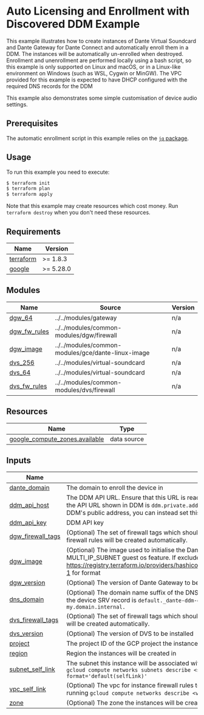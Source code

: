 <!-- Copyright 2024-2025 Audinate Pty Ltd and/or its licensors -->

# Auto Licensing and Enrollment with Discovered DDM Example

This example illustrates how to create instances of Dante Virtual Soundcard and Dante Gateway for Dante Connect and automatically enroll them in a DDM.
The instances will be automatically un-enrolled when destroyed.
Enrollment and unenrollment are performed locally using a bash script, so this example is only supported on Linux and macOS, or in a Linux-like
environment on Windows (such as WSL, Cygwin or MinGW).
The VPC provided for this example is expected to have DHCP configured with the required DNS records for the DDM

This example also demonstrates some simple customisation of device audio settings.

## Prerequisites

The automatic enrollment script in this example relies on the [`jq` package](https://jqlang.github.io/jq/).

## Usage

To run this example you need to execute:

```bash
$ terraform init
$ terraform plan
$ terraform apply
```

Note that this example may create resources which cost money. Run `terraform destroy` when you don't need these resources.

<!-- BEGIN_TF_DOCS -->
## Requirements

| Name | Version |
|------|---------|
| <a name="requirement_terraform"></a> [terraform](#requirement\_terraform) | >= 1.8.3 |
| <a name="requirement_google"></a> [google](#requirement\_google) | >= 5.28.0 |

## Modules

| Name | Source | Version |
|------|--------|---------|
| <a name="module_dgw_64"></a> [dgw\_64](#module\_dgw\_64) | ../../modules/gateway | n/a |
| <a name="module_dgw_fw_rules"></a> [dgw\_fw\_rules](#module\_dgw\_fw\_rules) | ../../modules/common-modules/dgw/firewall | n/a |
| <a name="module_dgw_image"></a> [dgw\_image](#module\_dgw\_image) | ../../modules/common-modules/gce/dante-linux-image | n/a |
| <a name="module_dvs_256"></a> [dvs\_256](#module\_dvs\_256) | ../../modules/virtual-soundcard | n/a |
| <a name="module_dvs_64"></a> [dvs\_64](#module\_dvs\_64) | ../../modules/virtual-soundcard | n/a |
| <a name="module_dvs_fw_rules"></a> [dvs\_fw\_rules](#module\_dvs\_fw\_rules) | ../../modules/common-modules/dvs/firewall | n/a |

## Resources

| Name | Type |
|------|------|
| [google_compute_zones.available](https://registry.terraform.io/providers/hashicorp/google/latest/docs/data-sources/compute_zones) | data source |

## Inputs

| Name | Description | Type | Default | Required |
|------|-------------|------|---------|:--------:|
| <a name="input_dante_domain"></a> [dante\_domain](#input\_dante\_domain) | The domain to enroll the device in | `string` | n/a | yes |
| <a name="input_ddm_api_host"></a> [ddm\_api\_host](#input\_ddm\_api\_host) | The DDM API URL. Ensure that this URL is reachable from the machine running terraform. For example, if the API URL shown in DDM is `ddm.private.address/graphql`, but the local device can only reach your DDM's public address, you can instead set this to `ddm.public.address/graphql`. | `string` | n/a | yes |
| <a name="input_ddm_api_key"></a> [ddm\_api\_key](#input\_ddm\_api\_key) | DDM API key | `string` | n/a | yes |
| <a name="input_dgw_firewall_tags"></a> [dgw\_firewall\_tags](#input\_dgw\_firewall\_tags) | (Optional) The set of firewall tags which should be applied to the Dante Gateway instances. If excluded, firewall rules will be created automatically. | `set(string)` | `null` | no |
| <a name="input_dgw_image"></a> [dgw\_image](#input\_dgw\_image) | (Optional) The image used to initialise the Dante Gateway instances. This image must have the MULTI\_IP\_SUBNET guest os feature. If excluded, a new custom ubuntu image will be created. See https://registry.terraform.io/providers/hashicorp/google/latest/docs/resources/compute_instance#image-1 for format | `string` | `null` | no |
| <a name="input_dgw_version"></a> [dgw\_version](#input\_dgw\_version) | (Optional) The version of Dante Gateway to be installed | `string` | `null` | no |
| <a name="input_dns_domain"></a> [dns\_domain](#input\_dns\_domain) | (Optional) The domain name suffix of the DNS containing the DDM SRV discovery records. For example if the device SRV record is `default._dante-ddm-d._udp.my.domain.internal.` this should be `my.domain.internal.` | `string` | `null` | no |
| <a name="input_dvs_firewall_tags"></a> [dvs\_firewall\_tags](#input\_dvs\_firewall\_tags) | (Optional) The set of firewall tags which should be applied to the DVS instances. If excluded, firewall rules will be created automatically. | `set(string)` | `null` | no |
| <a name="input_dvs_version"></a> [dvs\_version](#input\_dvs\_version) | (Optional) The version of DVS to be installed | `string` | `null` | no |
| <a name="input_project"></a> [project](#input\_project) | The project ID of the GCP project the instances will be created in | `string` | n/a | yes |
| <a name="input_region"></a> [region](#input\_region) | Region the instances will be created in | `string` | n/a | yes |
| <a name="input_subnet_self_link"></a> [subnet\_self\_link](#input\_subnet\_self\_link) | The subnet this instance will be associated with. The subnet's self link can be determined by running `gcloud compute networks subnets describe <subnet_name> --region=<region_name> --format='default(selfLink)'` | `string` | n/a | yes |
| <a name="input_vpc_self_link"></a> [vpc\_self\_link](#input\_vpc\_self\_link) | (Optional) The vpc for instance firewall rules to be created in. The VPC self link can be determined by running `gcloud compute networks describe <vpc_name> --format='default(selfLink)` | `string` | `null` | no |
| <a name="input_zone"></a> [zone](#input\_zone) | (Optional) The zone the instances will be created in. If excluded, will select an available zone | `string` | `null` | no |
<!-- END_TF_DOCS -->
